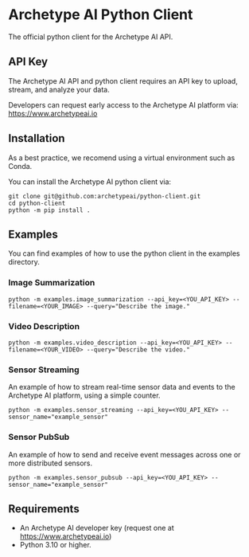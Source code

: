 # Archetype AI Python Client
The official python client for the Archetype AI API.

## API Key
The Archetype AI API and python client requires an API key to upload, stream, and analyze your data.

Developers can request early access to the Archetype AI platform via: https://www.archetypeai.io

## Installation
As a best practice, we recomend using a virtual environment such as Conda.

You can install the Archetype AI python client via:
```
git clone git@github.com:archetypeai/python-client.git
cd python-client
python -m pip install .
```

## Examples
You can find examples of how to use the python client in the examples directory.

### Image Summarization
```
python -m examples.image_summarization --api_key=<YOU_API_KEY> --filename=<YOUR_IMAGE> --query="Describe the image."
```

### Video Description
```
python -m examples.video_description --api_key=<YOU_API_KEY> --filename=<YOUR_VIDEO> --query="Describe the video."
```

### Sensor Streaming
An example of how to stream real-time sensor data and events to the Archetype AI platform, using a simple counter.
```
python -m examples.sensor_streaming --api_key=<YOU_API_KEY> --sensor_name="example_sensor"
```

### Sensor PubSub
An example of how to send and receive event messages across one or more distributed sensors.
```
python -m examples.sensor_pubsub --api_key=<YOU_API_KEY> --sensor_name="example_sensor"
```

## Requirements
* An Archetype AI developer key (request one at https://www.archetypeai.io)
* Python 3.10 or higher.

